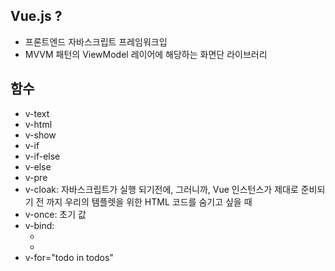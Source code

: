 ## Vue.js ?  

- 프론트엔드 자바스크립트 프레임워크입
- MVVM 패턴의 ViewModel 레이어에 해당하는 화면단 라이브러리


## 함수

- v-text
- v-html
- v-show
- v-if 
- v-if-else
- v-else
- v-pre
- v-cloak: 자바스크립트가 실행 되기전에, 그러니까, Vue 인스턴스가 제대로 준비되기 전 까지 우리의 템플렛을 위한 HTML 코드를 숨기고 싶을 때
- v-once: 초기 값
- v-bind: 
  - <img v-bind:src="url1"/>
  - <img :src="url2"/>
- v-for="todo in todos"
